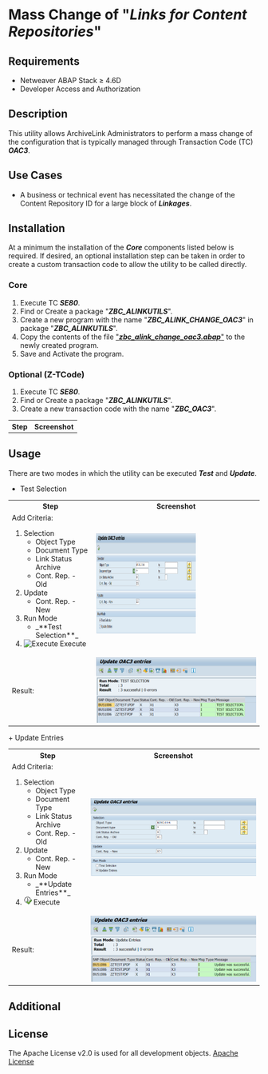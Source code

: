 # Mass Change of "_Links for Content Repositories_" #

## Requirements ##
+ Netweaver ABAP Stack &ge; 4.6D
+ Developer Access and Authorization

## Description ##
This utility allows ArchiveLink Administrators to perform a mass change of the configuration that is typically managed through Transaction Code (TC) _**OAC3**_.

## Use Cases ##
+ A business or technical event has necessitated the change of the Content Repository ID for a large block of _**Linkages**_.

## Installation ##
At a minimum the installation of the _**Core**_ components listed below is required. If desired, an optional installation step can be taken in order to create a custom transaction code to allow the utility to be called directly.

### Core ###
1. Execute TC _**SE80**_.
2. Find or Create a package "_**ZBC_ALINKUTILS**_".
3. Create a new program with the name "_**ZBC_ALINK_CHANGE_OAC3**_" in package "_**ZBC_ALINKUTILS**_".
4. Copy the contents of the file ["_**zbc_alink_change_oac3.abap**_"](https://github.com/InfoSpire/ArchiveLink-Utilities/blob/master/AlinkChangeOAC3/ZBC_ALINK_CHANGE_OAC3.abap) to the newly created program.
5. Save and Activate the program.

### Optional (Z-TCode) ###
1. Execute TC _**SE80**_.
2. Find or Create a package "_**ZBC_ALINKUTILS**_".
3. Create a new transaction code with the name "_**ZBC_OAC3**_".
<table>
  <tr>
    <th>Step</th>
    <th>Screenshot</th>
  </tr>
</table>

## Usage ##
There are two modes in which the utility can be executed _**Test**_ and _**Update**_.
+ Test Selection
<table>
  <tr>
    <th>Step</th>
    <th>Screenshot</th>
  </tr>
  <tr>
    <td>Add Criteria:
		<ol>
			<li>Selection
				<ul>
					<li>Object Type</li>
					<li>Document Type</li>
					<li>Link Status Archive</li>
					<li>Cont. Rep. - Old</li>
				</ul>
			</li>
			<li>Update
				<ul>
					<li>Cont. Rep. -New</li>
				</ul>
			</li>
			<li>Run Mode
				<ul>
					<li>_**Test Selection**_</li>
				</ul>
			</li>
			<li><img src="https://github.com/InfoSpire/ArchiveLink-Utilities/blob/master/Wiki_Resources/AlinkChangeOAC3/images/sapui_map_001_whitebg.png" alt="Execute"> Execute</li>
		</ol>
	</td>
    <td><img src="https://github.com/InfoSpire/ArchiveLink-Utilities/blob/master/Wiki_Resources/AlinkChangeOAC3/images/Test_Selection_Screen1.png" alt="Screen 1" width=200 height=200></td>
  </tr>
  <tr>
    <td>Result:</td>
    <td><img src="https://github.com/InfoSpire/ArchiveLink-Utilities/blob/master/Wiki_Resources/AlinkChangeOAC3/images/Test_Selection_Screen2.png" alt="Screen 2"></td>
  </tr>
</table>
+ Update Entries
<table>
  <tr>
    <th>Step</th>
    <th>Screenshot</th>
  </tr>
  <tr>
        <td>Add Criteria:
		<ol>
			<li>Selection
				<ul>
					<li>Object Type</li>
					<li>Document Type</li>
					<li>Link Status Archive</li>
					<li>Cont. Rep. - Old</li>
				</ul>
			</li>
			<li>Update
				<ul>
					<li>Cont. Rep. -New</li>
				</ul>
			</li>
			<li>Run Mode
				<ul>
					<li>_**Update Entries**_</li>
				</ul>
			</li>
			<li><img src="https://github.com/InfoSpire/ArchiveLink-Utilities/blob/master/Wiki_Resources/SAPUI/sapui_execute_icon_whitebg.png" alt="Execute"> Execute</li>
		</ol>
	</td>
    <td><img src="https://github.com/InfoSpire/ArchiveLink-Utilities/blob/master/Wiki_Resources/AlinkChangeOAC3/images/Update_Selection_Screen1.png" alt="Screen 1"></td>
  </tr>
  <tr>
    <td>Result:</td>
    <td><img src="https://github.com/InfoSpire/ArchiveLink-Utilities/blob/master/Wiki_Resources/AlinkChangeOAC3/images/Update_Selection_Screen2.png" alt="Screen 2"></td>
  </tr>
</table>

## Additional ##

## License ##
The Apache License v2.0 is used for all development objects.
[Apache License](../blob/master/AlinkChangeOAC3/LICENSE)
